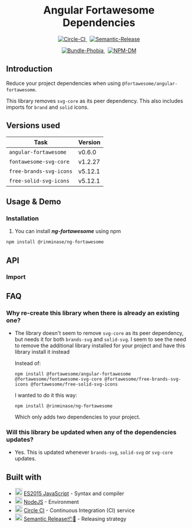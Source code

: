 <h1 align="center"> Angular Fortawesome Dependencies </h1>

<p align="center">
    <a href="https://circleci.com/gh/RinMinase/ng-fortawesome">
        <img alt="Circle-CI" src="https://img.shields.io/circleci/build/github/RinMinase/ng-fortawesome/master.svg?logo=circleci&style=for-the-badge">
    </a>&nbsp;
    <a href="https://semantic-release.gitbook.io/semantic-release/">
        <img alt="Semantic-Release" src="https://img.shields.io/badge/%20%20%F0%9F%93%A6%F0%9F%9A%80-semantic--release-e10079.svg?style=for-the-badge">
    </a>
</p>
<p align="center">
    <a href="https://bundlephobia.com/result?p=@rinminase/ng-fortawesome">
        <img alt="Bundle-Phobia" src="https://img.shields.io/bundlephobia/minzip/@rinminase/ng-fortawesome?logo=webpack&logoColor=white&style=for-the-badge">
    </a>&nbsp;
    <a href="https://www.npmjs.com/package/@rinminase/ng-fortawesome">
        <img alt="NPM-DM" src="https://img.shields.io/npm/dw/@rinminase/ng-fortawesome?logo=npm&style=for-the-badge">
    </a>
</p>

## Introduction

Reduce your project dependencies when using `@fortawesome/angular-fortawesome`.

This library removes `svg-core` as its peer dependency. This also includes imports for `brand` and `solid` icons.

## Versions used

| Task                    | Version  |
| ----------------------- | -------- |
| `angular-fortawesome`   | v0.6.0   |
| `fontawesome-svg-core`  | v1.2.27  |
| `free-brands-svg-icons` | v5.12.1  |
| `free-solid-svg-icons`  | v5.12.1  |

## Usage & Demo


### Installation

1. You can install ***ng-fortawesome*** using npm

  ```bash
  npm install @rinminase/ng-fortawesome
  ```

## API

### Import

## FAQ

### Why re-create this library when there is already an existing one?

- The library doesn't seem to remove `svg-core` as its peer dependency, but needs it for both `brands-svg` and `solid-svg`. I seem to see the need to remove the additional library installed for your project and have this library install it instead

  Instead of:

  ```npm install @fortawesome/angular-fortawesome @fortawesome/fontawesome-svg-core @fortawesome/free-brands-svg-icons @fortawesome/free-solid-svg-icons```

  I wanted to do it this way:

  ```npm install @rinminase/ng-fortawesome```

  Which only adds two dependencies to your project.

### Will this library be updated when any of the dependencies updates?

- Yes. This is updated whenever `brands-svg`, `solid-svg` or `svg-core` updates.

## Built with
* <img width=20 height=20 src="https://babeljs.io/img/favicon.png"> [ES2015 JavaScript](https://babeljs.io/) - Syntax and compiler
* <img width=20 height=20 src="https://nodejs.org/static/images/favicons/favicon-32x32.png"> [NodeJS](https://nodejs.org/) - Environment
* <img width=20 height=20 src="https://dmmj3mmt94rvw.cloudfront.net/favicon-undefined.ico"> [Circle CI](https://circleci.com/) - Continuous Integration (CI) service
* <img width=20 height=20 src="https://blobscdn.gitbook.com/v0/b/gitbook-28427.appspot.com/o/spaces%2F-LGsE7zdvzHI5cG-XV6p%2Favatar.png?alt=media"> [Semantic Release📦🚀](https://semantic-release.gitbook.io/) - Releasing strategy
